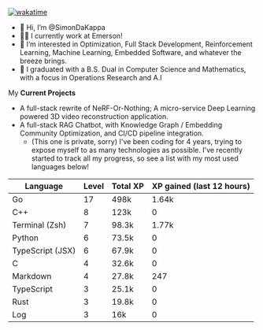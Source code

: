 
[![wakatime](https://wakatime.com/badge/user/50e6c678-94a9-4739-af51-360aeb113c51.svg)](https://wakatime.com/@50e6c678-94a9-4739-af51-360aeb113c51)

- 👋 Hi, I’m @SimonDaKappa
- 🧑‍💼 I currently work at Emerson!
- 👀 I’m interested in Optimization, Full Stack Development, Reinforcement Learning, Machine Learning, Embedded Software, and whatever the breeze brings.
- 🌱 I graduated with a B.S. Dual in Computer Science and Mathematics, with a focus in Operations Research and A.I

My **Current Projects** 
- A full-stack rewrite of NeRF-Or-Nothing; A micro-service Deep Learning powered 3D video reconstruction application.
- A full-stack RAG Chatbot, with Knowledge Graph / Embedding Community Optimization, and CI/CD pipeline integration.
  - (This one is private, sorry)
I've been coding for 4 years, trying to expose myself to as many technologies as possible. I've recently started to track all my progress, so see
a list with my most used languages below!

| Language | Level | Total XP | XP gained (last 12 hours) |
| --- | --- | --- | --- |
| Go | 17 | 498k | 1.64k |
| C++ | 8 | 123k | 0 |
| Terminal (Zsh) | 7 | 98.3k | 1.77k |
| Python | 6 | 73.5k | 0 |
| TypeScript (JSX) | 6 | 67.9k | 0 |
| C | 4 | 32.6k | 0 |
| Markdown | 4 | 27.8k | 247 |
| TypeScript | 3 | 25.1k | 0 |
| Rust | 3 | 19.8k | 0 |
| Log | 3 | 16k | 0 |
